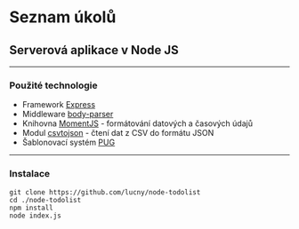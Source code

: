 # Seznam úkolů
## Serverová aplikace v Node JS
---
### Použité technologie
* Framework [Express](https://expressjs.com/)
* Middleware [body-parser](https://www.npmjs.com/package/body-parser)
* Knihovna [MomentJS](https://momentjs.com/) - formátování datových a časových údajů
* Modul [csvtojson](https://www.npmjs.com/package/csvtojson) - čtení dat z CSV do formátu JSON
* Šablonovací systém [PUG](https://pugjs.org/api/getting-started.html)
---
### Instalace
```
git clone https://github.com/lucny/node-todolist
cd ./node-todolist
npm install
node index.js
```
